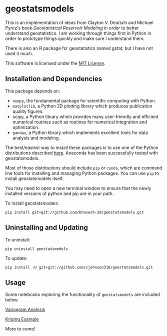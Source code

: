 geostatsmodels
==============

This is an implementation of ideas from Clayton V. Deutsch and Michael Pyrcz's book _Geostatistical Reservoir Modeling_ in order to better understand geostatistics. I am working through things first in Python in order to prototype things quickly and make sure I understand them.

There is also an R package for geostatistics named gstat, but I have not used it much.

This software is licensed under the [MIT License](http://opensource.org/licenses/MIT).

Installation and Dependencies
-----------------------------

This package depends on:
 * `numpy`, the fundamental package for scientific computing with Python. 
 * `matplotlib`, a Python 2D plotting library which produces publication quality figures. 
 * scipy, a Python library which provides many user-friendly and efficient numerical routines such as routines for numerical integration and optimization. 
 * `pandas`, a Python library which implements excellent tools for data analysis and modeling. 

The best/easiest way to install these packages is to use one of the Python distributions described [here](http://www.scipy.org/install.html). Anaconda has been successfully tested with geostatsmodels.

Most of those distributions should include `pip` or `conda`, which are command line tools for installing and 
managing Python packages.  You can use `pip` to install geostatsmodels itself.  
 
You may need to open a new terminal window to ensure that the newly installed versions of python and pip
are in your path.

To install geostatsmodels:

    pip install git+git://github.com/bhavesh-20/geostatsmodels.git

Uninstalling and Updating
-------------------------

To uninstall:

    pip uninstall geostatsmodels

To update:

    pip install -U git+git://github.com/cjohnson318/geostatsmodels.git

Usage
------
Some notebooks exploring the functionality of `geostatsmodels` are included below.  

[Variogram Analysis](http://nbviewer.ipython.org/github/cjohnson318/geostatsmodels/blob/master/notebooks/VariogramAnalysis.ipynb)

[Kriging Example](http://nbviewer.ipython.org/github/cjohnson318/geostatsmodels/blob/master/notebooks/KrigingExample.ipynb)

More to come!


